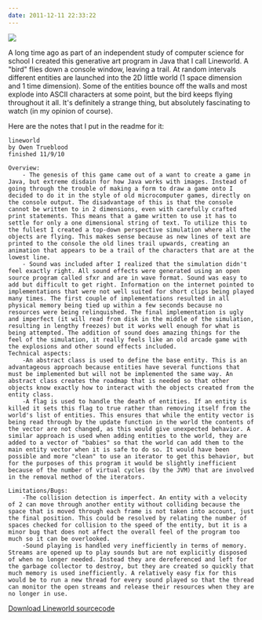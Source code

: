 ```yaml
---
date: 2011-12-11 22:33:22
---
```


[![](http://www.hackniac.com/blog/wp-content/uploads/2011/12/Explosion.png)](http://www.hackniac.com/blog/wp-content/uploads/2011/12/Explosion.png)

A long time ago as part of an independent study of computer science for school I created this generative art program in Java that I call Lineworld. A "bird" flies down a console window, leaving a trail. At random intervals different entities are launched into the 2D little world (1 space dimension and 1 time dimension). Some of the entities bounce off the walls and most explode into ASCII characters at some point, but the bird keeps flying throughout it all. It's definitely a strange thing, but absolutely fascinating to watch (in my opinion of course).

<!--more-->

Here are the notes that I put in the readme for it:

	lineworld
	by Owen Trueblood
	finished 11/9/10
	   
	Overview:
		- The genesis of this game came out of a want to create a game in Java, but extreme disdain for how Java works with images. Instead of going through the trouble of making a form to draw a game onto I decided to do it in the style of old microcomputer games, directly on the console output. The disadvantage of this is that the console cannot be written to in 2 dimensions, even with carefully crafted print statements. This means that a game written to use it has to settle for only a one dimensional string of text. To utilize this to the fullest I created a top-down perspective simulation where all the objects are flying. This makes sense because as new lines of text are printed to the console the old lines trail upwards, creating an animation that appears to be a trail of the characters that are at the lowest line.
		- Sound was included after I realized that the simulation didn't feel exactly right. All sound effects were generated using an open source program called sfxr and are in wave format. Sound was easy to add but difficult to get right. Information on the internet pointed to implementations that were not well suited for short clips being played many times. The first couple of implementations resulted in all physical memory being tied up within a few seconds because no resources were being relinquished. The final implementation is ugly and imperfect (it will read from disk in the middle of the simulation, resulting in lengthy freezes) but it works well enough for what is being attempted. The addition of sound does amazing things for the feel of the simulation, it really feels like an old arcade game with the explosions and other sound effects included.
	Technical aspects:
		-An abstract class is used to define the base entity. This is an advantageous approach because entities have several functions that must be implemented but will not be implemented the same way. An abstract class creates the roadmap that is needed so that other objects know exactly how to interact with the objects created from the entity class.
		-A flag is used to handle the death of entities. If an entity is killed it sets this flag to true rather than removing itself from the world's list of entities. This ensures that while the entity vector is being read through by the update function in the world the contents of the vector are not changed, as this would give unexpected behavior. A similar approach is used when adding entities to the world, they are added to a vector of "babies" so that the world can add them to the main entity vector when it is safe to do so. It would have been possible and more "clean" to use an iterator to get this behavior, but for the purposes of this program it would be slightly inefficient because of the number of virtual cycles (by the JVM) that are involved in the removal method of the iterators.
	 
	Limitations/Bugs:
		-The collision detection is imperfect. An entity with a velocity of 2 can move through another entity without colliding because the space that is moved through each frame is not taken into account, just the final position. This could be resolved by relating the number of spaces checked for collision to the speed of the entity, but it is a minor bug that does not affect the overall feel of the program too much so it can be overlooked.
		-Sound playing is handled very inefficiently in terms of memory. Streams are opened up to play sounds but are not explicitly disposed of when no longer needed. Instead they are dereferenced and left for the garbage collector to destroy, but they are created so quickly that much memory is used inefficiently. A relatively easy fix for this would be to run a new thread for every sound played so that the thread can monitor the open streams and release their resources when they are no longer in use.

[Download Lineworld sourcecode](http://www.hackniac.com/blog/wp-content/uploads/2011/12/Lineworld.zip)
